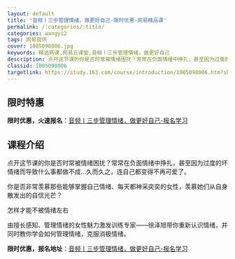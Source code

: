 ```yaml
---
layout: default
title: '音频丨三步管理情绪，做更好自己-限时优惠-网易精品课'
permalink: /:categories/:title/
categories: wangyi2
tags: 网易提供
cover: 1005098006.jpg
keywords: 精选网课,网易云课堂,音频丨三步管理情绪，做更好自己
description: 点开这节课的你是否时常被情绪困扰？常常在负面情绪中挣扎，甚至因为过度的坏情绪而导致什么事都做不成...久而久之，连自己都
classid: 1005098006
targetlink: https://study.163.com/course/introduction/1005098006.htm?share=1&shareId=1025206652&utm_campaign=share&utm_medium=iphoneShare&utm_source=&utm_u=1025206652
---
```


## 限时特惠

**限时优惠，火速报名**：[音频丨三步管理情绪，做更好自己-报名学习](https://study.163.com/course/introduction/1005098006.htm?share=1&shareId=1025206652&utm_campaign=share&utm_medium=iphoneShare&utm_source=&utm_u=1025206652)

## 课程介绍

点开这节课的你是否时常被情绪困扰？常常在负面情绪中挣扎，甚至因为过度的坏情绪而导致什么事都做不成...久而久之，连自己都变得不再可爱了。

你是否非常羡慕那些能够掌握自己情绪、每天都神采奕奕的女性，羡慕她们从自身散发出的自信光芒？

怎样才能不被情绪左右

由擅长感知、管理情绪的女性魅力激发训练专家——徐泽旭带你重新认识情绪，并同时教你学会如何管理情绪，克服消极情绪。

**限时优惠，报名地址**：[音频丨三步管理情绪，做更好自己-报名学习](https://study.163.com/course/introduction/1005098006.htm?share=1&shareId=1025206652&utm_campaign=share&utm_medium=iphoneShare&utm_source=&utm_u=1025206652)

